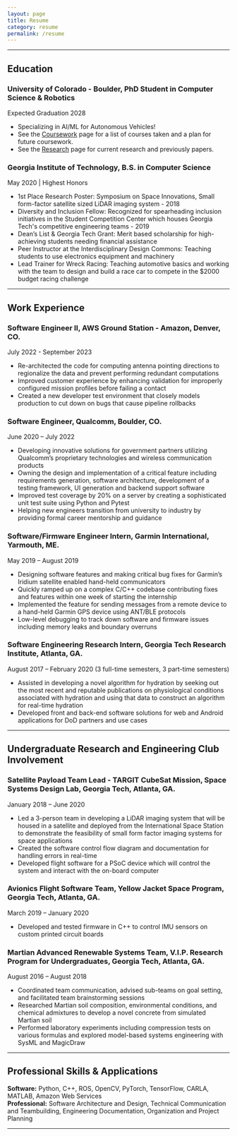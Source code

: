 ```yaml
---
layout: page
title: Resume
category: resume
permalink: /resume
---
```


---

## Education

### University of Colorado - Boulder, PhD Student in Computer Science & Robotics
Expected Graduation 2028
* Specializing in AI/ML for Autonomous Vehicles!
* See the [Coursework](https://lorinachey.github.io/coursework) page for a list of courses taken and a plan for future coursework.
* See the [Research](https://lorinachey.github.io/research) page for current research and previously papers.

### Georgia Institute of Technology, B.S. in Computer Science
May 2020 | Highest Honors
* 1st Place Research Poster: Symposium on Space Innovations, Small form-factor satellite sized LiDAR imaging system - 2018
* Diversity and Inclusion Fellow: Recognized for spearheading inclusion initiatives in the Student Competition Center which houses Georgia Tech's competitive engineering teams - 2019
* Dean’s List & Georgia Tech Grant: Merit based scholarship for high-achieving students needing financial assistance
* Peer Instructor at the Interdisciplinary Design Commons: Teaching students to use electronics equipment and machinery
* Lead Trainer for Wreck Racing: Teaching automotive basics and working with the team to design and build a race car to compete in the $2000 budget racing challenge

---

## Work Experience
### Software Engineer II, AWS Ground Station - Amazon, Denver, CO.
July 2022 - September 2023
* Re-architected the code for computing antenna pointing directions to regionalize the data and prevent performing redundant computations
* Improved customer experience by enhancing validation for improperly configured mission profiles before failing a contact
* Created a new developer test environment that closely models production to cut down on bugs that cause pipeline rollbacks

### Software Engineer, Qualcomm, Boulder, CO.                           
June 2020 – July 2022
* Developing innovative solutions for government partners utilizing Qualcomm’s proprietary technologies and wireless communication products
* Owning the design and implementation of a critical feature including requirements generation, software architecture, development of a testing framework, UI generation and backend support software
* Improved test coverage by 20% on a server by creating a sophisticated unit test suite using Python and Pytest
* Helping new engineers transition from university to industry by providing formal career mentorship and guidance

### Software/Firmware Engineer Intern, Garmin International, Yarmouth, ME.                           
May 2019 – August 2019
* Designing software features and making critical bug fixes for Garmin’s Iridium satellite enabled hand-held communicators
* Quickly ramped up on a complex C/C++ codebase contributing fixes and features within one week of starting the internship
* Implemented the feature for sending messages from a remote device to a hand-held Garmin GPS device using ANT/BLE protocols
* Low-level debugging to track down software and firmware issues including memory leaks and boundary overruns

### Software Engineering Research Intern, Georgia Tech Research Institute, Atlanta, GA.
August 2017 – February 2020 (3 full-time semesters, 3 part-time semesters)
* Assisted in developing a novel algorithm for hydration by seeking out the most recent and reputable publications on physiological conditions associated with hydration and using that data to construct an algorithm for real-time hydration
* Developed front and back-end software solutions for web and Android applications for DoD partners and use cases

---

## Undergraduate Research and Engineering Club Involvement
### Satellite Payload Team Lead - TARGIT CubeSat Mission, Space Systems Design Lab, Georgia Tech, Atlanta, GA.
January 2018 – June 2020
* Led a 3-person team in developing a LiDAR imaging system that will be housed in a satellite and deployed from the International Space Station to demonstrate the feasibility of small form factor imaging systems for space applications
* Created the software control flow diagram and documentation for handling errors in real-time
* Developed flight software for a PSoC device which will control the system and interact with the on-board computer

### Avionics Flight Software Team, Yellow Jacket Space Program, Georgia Tech, Atlanta, GA.                           
March 2019 – January 2020
* Developed and tested firmware in C++ to control IMU sensors on custom printed circuit boards

### Martian Advanced Renewable Systems Team, V.I.P. Research Program for Undergraduates, Georgia Tech, Atlanta, GA.                           
August 2016 – August 2018
* Coordinated team communication, advised sub-teams on goal setting, and facilitated team brainstorming sessions 
* Researched Martian soil composition, environmental conditions, and chemical admixtures to develop a novel concrete from simulated Martian soil
* Performed laboratory experiments including compression tests on various formulas and explored model-based systems engineering with SysML and MagicDraw

---

## Professional Skills & Applications
**Software:** Python, C++, ROS, OpenCV, PyTorch, TensorFlow, CARLA, MATLAB, Amazon Web Services \
**Professional:** Software Architecture and Design, Technical Communication  and Teambuilding, Engineering Documentation, Organization and Project Planning

---
